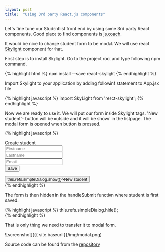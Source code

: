 ```yaml
---
layout: post
title:  "Using 3rd party React.js components"
---
```

Let's fine tune our Studentlist front end by using some 3rd party React components. Good place to find components is [js.coach](https://js.coach).

It would be nice to change student form to be modal. We will use react [Skylight](http://marcio.github.io/react-skylight/) component for that.

First step is to install Skylight. Go to the project root and type following npm command.

{% highlight html %}
npm install --save react-skylight
{% endhighlight %}

Import Skylight to your application by adding followinf statement to App.jsx file

{% highlight javascript %}
import SkyLight from 'react-skylight';
{% endhighlight %}

Now we are ready to use it. We will put our form inside Skylight tags. 'New student'- button will be outside and it will be shown in the listpage. The modal form is opened when button is pressed. 

{% highlight javascript %}
  <div>
    <SkyLight hideOnOverlayClicked ref="simpleDialog">
        <div className="panel panel-default">
        <div className="panel-heading">Create student</div>
        <div className="panel-body">
        <form className="form">
        <div className="col-md-4">
          <input type="text" placeholder="Firstname" className="form-control"  
     name="firstname" onChange={this.handleChange}/>    
        </div>
        <div className="col-md-4">       
          <input type="text" placeholder="Lastname" className="form-control" 
     name="lastname" onChange={this.handleChange}/>
        </div>
        <div className="col-md-4">
          <input type="text" placeholder="Email" className="form-control" 
     name="email" onChange={this.handleChange}/>
        </div>
        <div className="col-md-2">
          <button className="btn btn-primary" 
					  onClick={this.handleSubmit}>Save</button>   
        </div>       
      </form>
    </div>      
    </div>
  </SkyLight>
  <div className="col-md-2">
    <button className="btn btn-primary" 
		  onClick={() => this.refs.simpleDialog.show()}>New student</button>
  </div>
</div>   
{% endhighlight %}

The form is then hidden in the handleSubmit function where student is first saved.

{% highlight javascript %}
this.refs.simpleDialog.hide();    
{% endhighlight %}

That is only thing we need to transfer it to modal form.

![screenshot]({{ site.baseurl }}/img/modal.png)

Source code can be found from the [repository](https://github.com/juhahinkula/SpringListReact.git)